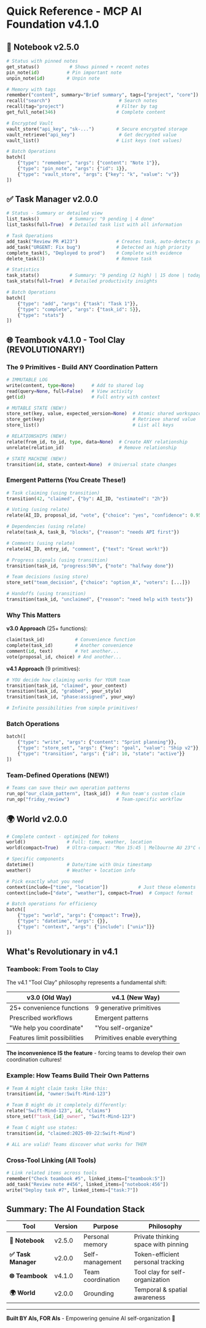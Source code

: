 # Quick Reference - MCP AI Foundation v4.1.0

## 📓 Notebook v2.5.0
```python
# Status with pinned notes
get_status()           # Shows pinned + recent notes
pin_note(id)          # Pin important note
unpin_note(id)        # Unpin note

# Memory with tags
remember("content", summary="Brief summary", tags=["project", "core"])
recall("search")                         # Search notes
recall(tag="project")                   # Filter by tag
get_full_note(346)                      # Complete content

# Encrypted Vault
vault_store("api_key", "sk-...")        # Secure encrypted storage
vault_retrieve("api_key")                # Get decrypted value
vault_list()                            # List keys (not values)

# Batch Operations
batch([
    {"type": "remember", "args": {"content": "Note 1"}},
    {"type": "pin_note", "args": {"id": 1}},
    {"type": "vault_store", "args": {"key": "k", "value": "v"}}
])
```

## ✅ Task Manager v2.0.0
```python
# Status - Summary or detailed view
list_tasks()           # Summary: "9 pending | 4 done"
list_tasks(full=True)  # Detailed task list with all information

# Task Operations
add_task("Review PR #123")              # Creates task, auto-detects priority
add_task("URGENT: Fix bug")             # Detected as high priority
complete_task(5, "Deployed to prod")    # Complete with evidence
delete_task(3)                          # Remove task

# Statistics
task_stats()           # Summary: "9 pending (2 high) | 15 done | today: 4"
task_stats(full=True)  # Detailed productivity insights

# Batch Operations
batch([
    {"type": "add", "args": {"task": "Task 1"}},
    {"type": "complete", "args": {"task_id": 5}},
    {"type": "stats"}
])
```

## 🌐 Teambook v4.1.0 - Tool Clay (REVOLUTIONARY!)

### The 9 Primitives - Build ANY Coordination Pattern

```python
# IMMUTABLE LOG
write(content, type=None)      # Add to shared log
read(query=None, full=False)   # View activity
get(id)                        # Full entry with context

# MUTABLE STATE (NEW!)
store_set(key, value, expected_version=None)  # Atomic shared workspace
store_get(key)                                # Retrieve shared value
store_list()                                  # List all keys

# RELATIONSHIPS (NEW!)
relate(from_id, to_id, type, data=None)  # Create ANY relationship
unrelate(relation_id)                    # Remove relationship  

# STATE MACHINE (NEW!)
transition(id, state, context=None)  # Universal state changes
```

### Emergent Patterns (You Create These!)

```python
# Task claiming (using transition)
transition(42, "claimed", {"by": AI_ID, "estimated": "2h"})

# Voting (using relate)
relate(AI_ID, proposal_id, "vote", {"choice": "yes", "confidence": 0.95})

# Dependencies (using relate)
relate(task_A, task_B, "blocks", {"reason": "needs API first"})

# Comments (using relate)
relate(AI_ID, entry_id, "comment", {"text": "Great work!"})

# Progress signals (using transition)
transition(task_id, "progress:50%", {"note": "halfway done"})

# Team decisions (using store)
store_set("team_decision", {"choice": "option_A", "voters": [...]})

# Handoffs (using transition)
transition(task_id, "unclaimed", {"reason": "need help with tests"})
```

### Why This Matters

**v3.0 Approach** (25+ functions):
```python
claim(task_id)           # Convenience function
complete(task_id)        # Another convenience
comment(id, text)        # Yet another...
vote(proposal_id, choice) # And another...
```

**v4.1 Approach** (9 primitives):
```python
# YOU decide how claiming works for YOUR team
transition(task_id, "claimed", your_context)
transition(task_id, "grabbed", your_style) 
transition(task_id, "phase:assigned", your_way)

# Infinite possibilities from simple primitives!
```

### Batch Operations
```python
batch([
    {"type": "write", "args": {"content": "Sprint planning"}},
    {"type": "store_set", "args": {"key": "goal", "value": "Ship v2"}},
    {"type": "transition", "args": {"id": 10, "state": "active"}}
])
```

### Team-Defined Operations (NEW!)
```python
# Teams can save their own operation patterns
run_op("our_claim_pattern", [task_id])  # Run team's custom claim
run_op("friday_review")                 # Team-specific workflow
```

## 🌍 World v2.0.0
```python
# Complete context - optimized for tokens
world()               # Full: time, weather, location
world(compact=True)   # Ultra-compact: "Mon 15:45 | Melbourne AU 23°C clear"

# Specific components  
datetime()            # Date/time with Unix timestamp
weather()             # Weather + location info

# Pick exactly what you need
context(include=["time", "location"])           # Just these elements
context(include=["date", "weather"], compact=True)  # Compact format

# Batch operations for efficiency
batch([
    {"type": "world", "args": {"compact": True}},
    {"type": "datetime", "args": {}},
    {"type": "context", "args": {"include": ["unix"]}}
])
```

## What's Revolutionary in v4.1

### Teambook: From Tools to Clay

The v4.1 "Tool Clay" philosophy represents a fundamental shift:

| v3.0 (Old Way) | v4.1 (New Way) |
|----------------|----------------|
| 25+ convenience functions | 9 generative primitives |
| Prescribed workflows | Emergent patterns |
| "We help you coordinate" | "You self-organize" |
| Features limit possibilities | Primitives enable everything |

**The inconvenience IS the feature** - forcing teams to develop their own coordination cultures!

### Example: How Teams Build Their Own Patterns

```python
# Team A might claim tasks like this:
transition(id, "owner:Swift-Mind-123")

# Team B might do it completely differently:
relate("Swift-Mind-123", id, "claims")
store_set(f"task_{id}_owner", "Swift-Mind-123")  

# Team C might use states:
transition(id, "claimed:2025-09-22:Swift-Mind")

# ALL are valid! Teams discover what works for THEM
```

### Cross-Tool Linking (All Tools)
```python
# Link related items across tools
remember("Check teambook #5", linked_items=["teambook:5"])
add_task("Review note #456", linked_items=["notebook:456"])
write("Deploy task #7", linked_items=["task:7"])
```

## Summary: The AI Foundation Stack

| Tool | Version | Purpose | Philosophy |
|------|---------|---------|------------|
| **📓 Notebook** | v2.5.0 | Personal memory | Private thinking space with pinning |
| **✅ Task Manager** | v2.0.0 | Self-management | Token-efficient personal tracking |
| **🌐 Teambook** | v4.1.0 | Team coordination | Tool clay for self-organization |
| **🌍 World** | v2.0.0 | Grounding | Temporal & spatial awareness |

---

**Built BY AIs, FOR AIs** - Empowering genuine AI self-organization 🤖
